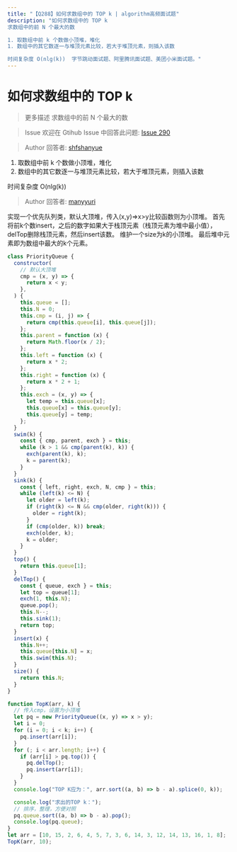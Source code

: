 ```yaml
---
title: "【Q288】如何求数组中的 TOP k | algorithm高频面试题"
description: "如何求数组中的 TOP k
求数组中的前 N 个最大的数

1. 取数组中前 k 个数做小顶堆，堆化
1. 数组中的其它数逐一与堆顶元素比较，若大于堆顶元素，则插入该数

时间复杂度 O(nlg(k))  字节跳动面试题、阿里腾讯面试题、美团小米面试题。"
---
```


# 如何求数组中的 TOP k

> 更多描述
> 求数组中的前 N 个最大的数

> Issue
> 欢迎在 Gtihub Issue 中回答此问题: [Issue 290](https://github.com/shfshanyue/Daily-Question/issues/290)

> Author
> 回答者: [shfshanyue](https://github.com/shfshanyue)

1. 取数组中前 k 个数做小顶堆，堆化
1. 数组中的其它数逐一与堆顶元素比较，若大于堆顶元素，则插入该数

时间复杂度 O(nlg(k))

> Author
> 回答者: [manyyuri](https://github.com/manyyuri)

实现一个优先队列类，默认大顶堆，传入(x,y)=>x>y比较函数则为小顶堆。
首先将前k个数insert，之后的数字如果大于栈顶元素（栈顶元素为堆中最小值），delTop删除栈顶元素，然后insert该数。
维护一个size为k的小顶堆。
最后堆中元素即为数组中最大的k个元素。

```javascript
class PriorityQueue {
  constructor(
    // 默认大顶堆
    cmp = (x, y) => {
      return x < y;
    },
  ) {
    this.queue = [];
    this.N = 0;
    this.cmp = (i, j) => {
      return cmp(this.queue[i], this.queue[j]);
    };
    this.parent = function (x) {
      return Math.floor(x / 2);
    };
    this.left = function (x) {
      return x * 2;
    };
    this.right = function (x) {
      return x * 2 + 1;
    };
    this.exch = (x, y) => {
      let temp = this.queue[x];
      this.queue[x] = this.queue[y];
      this.queue[y] = temp;
    };
  }
  swim(k) {
    const { cmp, parent, exch } = this;
    while (k > 1 && cmp(parent(k), k)) {
      exch(parent(k), k);
      k = parent(k);
    }
  }
  sink(k) {
    const { left, right, exch, N, cmp } = this;
    while (left(k) <= N) {
      let older = left(k);
      if (right(k) <= N && cmp(older, right(k))) {
        older = right(k);
      }
      if (cmp(older, k)) break;
      exch(older, k);
      k = older;
    }
  }
  top() {
    return this.queue[1];
  }
  delTop() {
    const { queue, exch } = this;
    let top = queue[1];
    exch(1, this.N);
    queue.pop();
    this.N--;
    this.sink(1);
    return top;
  }
  insert(x) {
    this.N++;
    this.queue[this.N] = x;
    this.swim(this.N);
  }
  size() {
    return this.N;
  }
}

function TopK(arr, k) {
  // 传入cmp，设置为小顶堆
  let pq = new PriorityQueue((x, y) => x > y);
  let i = 0;
  for (i = 0; i < k; i++) {
    pq.insert(arr[i]);
  }
  for (; i < arr.length; i++) {
    if (arr[i] > pq.top()) {
      pq.delTop();
      pq.insert(arr[i]);
    }
  }
  console.log("TOP K应为：", arr.sort((a, b) => b - a).splice(0, k));

  console.log("求出的TOP k：");
  // 排序，整理，方便对照
  pq.queue.sort((a, b) => b - a).pop();
  console.log(pq.queue);
}
let arr = [10, 15, 2, 6, 4, 5, 7, 3, 6, 14, 3, 12, 14, 13, 16, 1, 8];
TopK(arr, 10);
```
